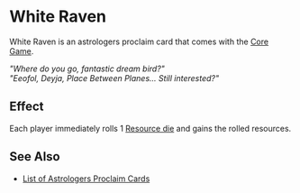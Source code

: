 # White Raven

White Raven is an astrologers proclaim card that comes with the [Core Game](../content.md).

*"Where do you go, fantastic dream bird?"<br>"Eeofol, Deyja, Place Between Planes... Still interested?"*


## Effect

Each player immediately rolls 1 [Resource die](../dice.md#resource-die) and gains the rolled resources.


## See Also

- [List of Astrologers Proclaim Cards](index.md)

